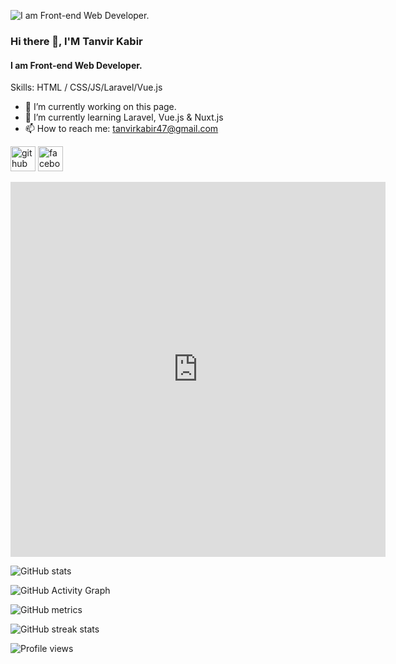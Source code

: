 ![I am Front-end Web Developer.](https://i.postimg.cc/TP20hqRk/I-m-Tanvir.png)
### Hi there 👋, I'M Tanvir Kabir
#### I am Front-end Web Developer.


Skills:  HTML / CSS/JS/Laravel/Vue.js

- 🔭 I’m currently working on this page. 
- 🌱 I’m currently learning Laravel, Vue.js & Nuxt.js 
- 📫 How to reach me: tanvirkabir47@gmail.com 


[<img src='https://cdn.jsdelivr.net/npm/simple-icons@3.0.1/icons/github.svg' alt='github' height='40'>](https://github.com/tanvirkabir47)  [<img src='https://cdn.jsdelivr.net/npm/simple-icons@3.0.1/icons/facebook.svg' alt='facebook' height='40'>](https://www.facebook.com/tanvirkabir47)  

<iframe width="600" height="600" src="https://ionicabizau.github.io/github-profile-languages/api.html?tanvirkabir47" frameborder="0"></iframe>

![GitHub stats](https://github-readme-stats.vercel.app/api?username=tanvirkabir47&show_icons=true)  

![GitHub Activity Graph](https://activity-graph.herokuapp.com/graph?username=tanvirkabir47)  

![GitHub metrics](https://metrics.lecoq.io/tanvirkabir47)  

![GitHub streak stats](https://streak-stats.demolab.com/?user=tanvirkabir47)  

![Profile views](https://gpvc.arturio.dev/tanvirkabir47)  
